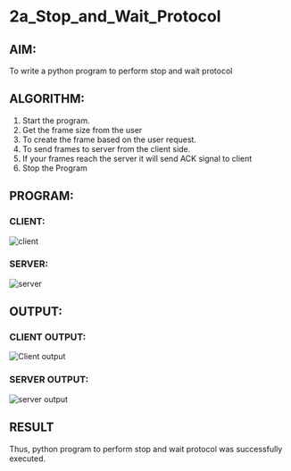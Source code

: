 # 2a_Stop_and_Wait_Protocol
## AIM:
To write a python program to perform stop and wait protocol
## ALGORITHM:
1. Start the program.
2. Get the frame size from the user
3. To create the frame based on the user request.
4. To send frames to server from the client side.
5. If your frames reach the server it will send ACK signal to client
6. Stop the Program
## PROGRAM:
### CLIENT:
![client](https://github.com/tamizhselvan23013460/2a_Stop_and_Wait_Protocol/assets/150231370/dd4d1dcc-3cc6-4f24-aefc-0664c00a25f1)

### SERVER:
![server](https://github.com/tamizhselvan23013460/2a_Stop_and_Wait_Protocol/assets/150231370/185929ff-ad97-470c-a7cb-3d138f45be6a)

## OUTPUT:
### CLIENT OUTPUT:
![Client output](https://github.com/tamizhselvan23013460/2a_Stop_and_Wait_Protocol/assets/150231370/7abc45ac-dad3-4f39-bc81-9d58fe69b90f)


### SERVER OUTPUT:
![server output](https://github.com/tamizhselvan23013460/2a_Stop_and_Wait_Protocol/assets/150231370/f4c58d8c-bc3e-4874-931f-57771d082113)

## RESULT
Thus, python program to perform stop and wait protocol was successfully executed.

